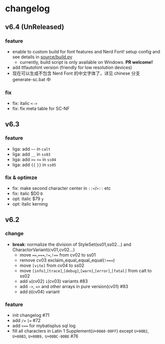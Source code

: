 # changelog

## v6.4 (UnReleased)

### feature

- enable to custom build for font features and Nerd Font! setup config and see details in [source/build.py](source/build.py)
  - currently, build script is only available on Windows. **PR welcome!**
- add ttfautohint version (friendly for low resolution devices)
- 现在可以生成不包含 Nerd Font 的中文字体了，详见 chinese 分支 generate-sc.bat 中

### fix

- fix: italic `<->`
- fix: fix meta table for SC-NF

## v6.3

### feature

- liga: add `~~` in `calt`
- liga: add `__` in `ss03`
- liga: add `>=` `<=` in `ss04`
- liga: add `{{` `}}` in `ss05`

### fix & optimze

- fix: make second character center in `::<`/`>::` etc
- fix: italic $D0 `Đ`
- opt: italic $79 `y`
- opt: italic kerning

## v6.2

### change

- **break**: normalize the division of StyleSet(ss01,ss02...) and CharactorVariant(cv01,cv02...)
  - move `==`,`===`,`!=`,`!==` from cv02 to ss01
  - remove cv03 exclaim_equal_equal_equal(`!===`)
  - move `[vite]` from cv04 to ss02
  - move `[info]`,`[trace]`,`[debug]`,`[warn]`,`[error]`,`[fatal]` from calt to ss02
  - add `a`(cv02) `i`(cv03) variants #83
  - add `->`, `=>` and other arrays in pure version(cv01) #83
  - add `@`(cv04) variant

### feature

- init changelog #71
- add `/=` `|=` #72
- add `<==` for mybatisplus sql log
- fill all characters in Latin 1 Supplement(`U+00A0-00FF`) except `U+00B2`, `U+00B3`, `U+00B9,` `U+00BC-00BE` #76
